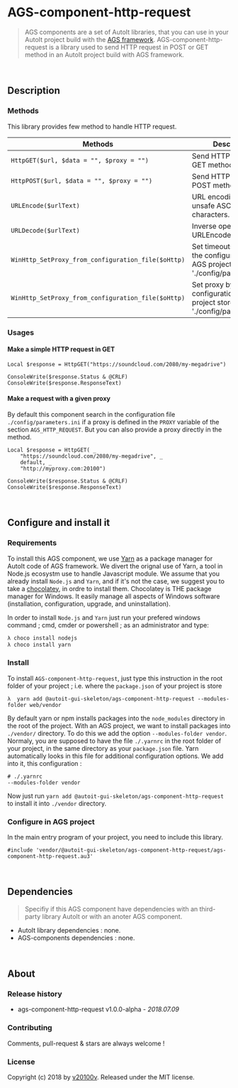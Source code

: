 AGS-component-http-request
==========================

> AGS components are a set of AutoIt libraries, that you can use in your AutoIt project build with the [AGS framework](https://v20100v.github.io/autoit-gui-skeleton/). AGS-component-http-request is a library used to send HTTP request in POST or GET method in an AutoIt project build with AGS framework.


<br/>

## Description

### Methods

This library provides few method to handle HTTP request.

 Methods    | Description 
---------------|-------------
`HttpGET($url, $data = "", $proxy = "")` | Send HTTP request with GET method.
`HttpPOST($url, $data = "", $proxy = "")` | Send HTTP request with POST method.
`URLEncode($urlText)` | URL encoding replaces unsafe ASCII characters.  
`URLDecode($urlText)` | Inverse operation of URLEncode.
`WinHttp_SetProxy_from_configuration_file($oHttp)` | Set timeouts by parsing the configuration file AGS project store in './config/parameters.ini'.
`WinHttp_SetProxy_from_configuration_file($oHttp)` | Set proxy by parsing the configuration file AGS project store in './config/parameters.ini'.


### Usages

#### Make a simple HTTP request in GET

```autoit
Local $response = HttpGET("https://soundcloud.com/2080/my-megadrive")
    
ConsoleWrite($response.Status & @CRLF)
ConsoleWrite($response.ResponseText)
```

#### Make a request with a given proxy

By default this component search in the configuration file `./config/parameters.ini` if a proxy is defined in the `PROXY` variable of the section `AGS_HTTP_REQUEST`. But you can also provide a proxy directly in the method.

```autoit
Local $response = HttpGET( _ 
    "https://soundcloud.com/2080/my-megadrive", _ 
    default, _ 
    "http://myproxy.com:20100")
    
ConsoleWrite($response.Status & @CRLF)
ConsoleWrite($response.ResponseText)
```
 

<br/>

## Configure and install it

### Requirements 

To install this AGS component, we use [Yarn](https://yarnpkg.com/en/docs/install#windows-stable) as a package manager for AutoIt code of AGS framework. We divert the orignal use of Yarn, a tool in Node.js ecosystm use to handle Javascript module. We assume that you already install `Node.js` and `Yarn`, and if it's not the case, we suggest you to take a [chocolatey](https://chocolatey.org/), in ordre to install them. Chocolatey is THE package manager for Windows. It easily manage all aspects of Windows software (installation, configuration, upgrade, and uninstallation). 

In order to install `Node.js` and `Yarn` just run your prefered windows command ; cmd, cmder or powershell ; as an administrator and type:

```bash
λ choco install nodejs
λ choco install yarn
```

### Install

To install `AGS-component-http-request`, just type this instruction in the root folder of your project ; i.e. where the `package.json` of your project is store

```
λ  yarn add @autoit-gui-skeleton/ags-component-http-request --modules-folder web/vendor
```

By default yarn or npm installs packages into the `node_modules` directory in the root of the project. With an AGS project, we want to install packages into `./vendor/` directory. To do this we add the option `--modules-folder vendor`. Normaly, you are supposed to have the file `./.yarnrc` in the root folder of your project, in the same directory as your `package.json` file. Yarn automatically looks in this file for additional configuration options. We add into it, this configuration :
 
```
# ./.yarnrc
--modules-folder vendor
```
 
Now just run `yarn add @autoit-gui-skeleton/ags-component-http-request` to install it into `./vendor` directory.


### Configure in AGS project

In the main entry program of your project, you need to include this library.

```autoit
#include 'vendor/@autoit-gui-skeleton/ags-component-http-request/ags-component-http-request.au3'
```

    
<br/>
 
## Dependencies
  
> Specifiy if this AGS component have dependencies with an third-party library AutoIt or with an anoter AGS component. 
  
 - AutoIt library dependencies : none.
 - AGS-components dependencies : none.
  
 
<br/>
 
## About
 
### Release history
 
 - ags-component-http-request v1.0.0-alpha - *2018.07.09*
 
### Contributing
 
Comments, pull-request & stars are always welcome !
 
### License
 
Copyright (c) 2018 by [v20100v](https://github.com/v20100v). Released under the MIT license.